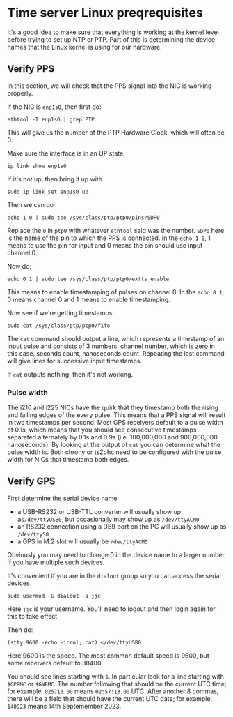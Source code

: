 # Time server Linux preqrequisites

It's a good idea to make sure that everything is working at the kernel level before trying to set up NTP or PTP.
Part of this is determining the device names that the Linux kernel is using for our hardware.

## Verify PPS

In this section, we will check that the PPS signal into the NIC is working properly.

If the NIC is `enp1s0`, then first do:

```
ethtool -T enp1s0 | grep PTP
```

This will give us the number of the PTP Hardware Clock, which will often be 0.

Make sure the interface is in an UP state.

```
ip link show enp1s0
```

If it's not up, then bring it up with

```
sudo ip link set enp1s0 up
```

Then we can do 

```
echo 1 0 | sudo tee /sys/class/ptp/ptp0/pins/SDP0
```

Replace the `0` in `ptp0` with whatever `ethtool` said was the number.
`SDP0` here is the name of the pin to which the PPS is connected. In the `echo 1 0`, 1 means to use the pin for input and 0 means the pin should use input channel 0.


Now do:
```
echo 0 1 | sudo tee /sys/class/ptp/ptp0/extts_enable
```

This means to enable timestamping of pulses on channel 0. In the `echo 0 1`, 0 means channel 0 and 1 means to enable timestamping.


Now see if we're getting timestamps:

```
sudo cat /sys/class/ptp/ptp0/fifo
```

The `cat` command should output a line, which represents a timestamp of an input pulse and consists of 3 numbers: channel number, which is zero in this case, seconds count, nanoseconds count. Repeating the last command will give lines for successive input timestamps.

If `cat` outputs nothing, then it's not working.

### Pulse width

The i210 and i225 NICs have the quirk that they timestamp both the rising and falling edges of the every pulse. This means that a PPS signal will result
in two timestamps per second. Most GPS receivers default to a pulse width of 0.1s, which means that you should see consecutive timestamps separated alternately
by 0.1s and 0.9s (i.e. 100,000,000 and 900,000,000 nanoseconds).
By looking at the output of `cat` you can determine what the pulse width is.
Both chrony or ts2phc need to be configured with the pulse width for NICs that timestamp both edges.

## Verify GPS

First determine the serial device name:

* a USB-RS232 or USB-TTL converter will usually show up as`/dev/ttyUSB0`, but occasionally may show up as `/dev/ttyACM0`
* an RS232 connection using a DB9 port on the PC will usually show up as `/dev/ttyS0`
* a GPS in M.2 slot will usually be `/dev/ttyACM0`

Obviously you may need to change 0 in the device name to a larger number, if you have multiple such devices.

It's convenient if you are in the `dialout` group so you can access the serial devices

```
sudo usermod -G dialout -a jjc
```

Here `jjc` is your username. You'll need to logout and then login again for this to take effect.

Then do:

```
(stty 9600 -echo -icrnl; cat) </dev/ttyUSB0
```

Here 9600 is the speed. The most common default speed is 9600, but some receivers default to 38400.

You should see  lines starting with `$`.
In particular look for a line starting with `$GPRMC` or `$GNRMC`. The number following that should be the current UTC time;
for example, `025713.00` means `02:57:13.00` UTC.
After another 8 commas, there will be a field that should have the current UTC date;
for example, `140923` means 14th Septemember 2023.

